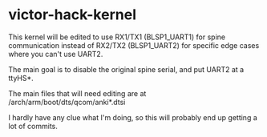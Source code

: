 # victor-hack-kernel

This kernel will be edited to use RX1/TX1 (BLSP1_UART1) for spine communication instead of RX2/TX2 (BLSP1_UART2) for specific edge cases where you can't use UART2.

The main goal is to disable the original spine serial, and put UART2 at a ttyHS*.

The main files that will need editing are at /arch/arm/boot/dts/qcom/anki*.dtsi

I hardly have any clue what I'm doing, so this will probably end up getting a lot of commits.
